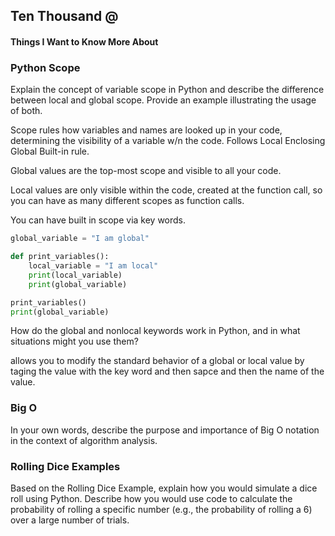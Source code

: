 ## Ten Thousand @

#### Things I Want to Know More About



### Python Scope

Explain the concept of variable scope in Python and describe the difference between local and global scope. Provide an example illustrating the usage of both.

Scope rules how variables and names are looked up in your code, determining the visibility of a variable w/n the code. Follows Local Enclosing Global Built-in rule. 

Global values are the top-most scope and visible to all your code. 

Local values are only visible within the code, created at the function call, so you can have as many different scopes as function calls. 

You can have built in scope via key words.

```py
global_variable = "I am global"

def print_variables():
    local_variable = "I am local"
    print(local_variable)
    print(global_variable)

print_variables()
print(global_variable)
```

How do the global and nonlocal keywords work in Python, and in what situations might you use them?

allows you to modify the standard behavior of a global or local value by taging the value with the key word and then sapce and then the name of the value.



### Big O

In your own words, describe the purpose and importance of Big O notation in the context of algorithm analysis.

### Rolling Dice Examples

Based on the Rolling Dice Example, explain how you would simulate a dice roll using Python. Describe how you would use code to calculate the probability of rolling a specific number (e.g., the probability of rolling a 6) over a large number of trials.
